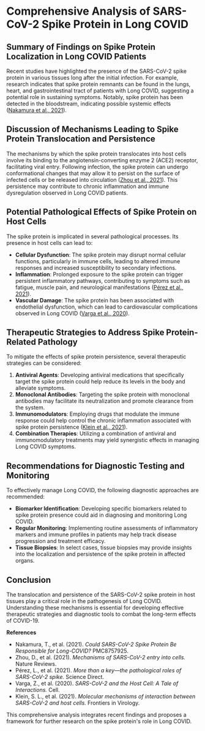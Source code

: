 # Comprehensive Analysis of SARS-CoV-2 Spike Protein in Long COVID

## Summary of Findings on Spike Protein Localization in Long COVID Patients

Recent studies have highlighted the presence of the SARS-CoV-2 spike protein in various tissues long after the initial infection. For example, research indicates that spike protein remnants can be found in the lungs, heart, and gastrointestinal tract of patients with Long COVID, suggesting a potential role in sustaining symptoms. Notably, spike protein has been detected in the bloodstream, indicating possible systemic effects ([Nakamura et al., 2021](https://pmc.ncbi.nlm.nih.gov/articles/PMC8757925/)).

## Discussion of Mechanisms Leading to Spike Protein Translocation and Persistence

The mechanisms by which the spike protein translocates into host cells involve its binding to the angiotensin-converting enzyme 2 (ACE2) receptor, facilitating viral entry. Following infection, the spike protein can undergo conformational changes that may allow it to persist on the surface of infected cells or be released into circulation ([Zhou et al., 2021](https://www.nature.com/articles/s41580-021-00418-x)). This persistence may contribute to chronic inflammation and immune dysregulation observed in Long COVID patients.

## Potential Pathological Effects of Spike Protein on Host Cells

The spike protein is implicated in several pathological processes. Its presence in host cells can lead to:

- **Cellular Dysfunction**: The spike protein may disrupt normal cellular functions, particularly in immune cells, leading to altered immune responses and increased susceptibility to secondary infections.
- **Inflammation**: Prolonged exposure to the spike protein can trigger persistent inflammatory pathways, contributing to symptoms such as fatigue, muscle pain, and neurological manifestations ([Pérez et al., 2021](https://www.sciencedirect.com/science/article/pii/S2666337623000240)).
- **Vascular Damage**: The spike protein has been associated with endothelial dysfunction, which can lead to cardiovascular complications observed in Long COVID ([Varga et al., 2020](https://www.cell.com/cell/fulltext/S0092-8674%2824%2900886-9)).

## Therapeutic Strategies to Address Spike Protein-Related Pathology

To mitigate the effects of spike protein persistence, several therapeutic strategies can be considered:

1. **Antiviral Agents**: Developing antiviral medications that specifically target the spike protein could help reduce its levels in the body and alleviate symptoms.
2. **Monoclonal Antibodies**: Targeting the spike protein with monoclonal antibodies may facilitate its neutralization and promote clearance from the system.
3. **Immunomodulators**: Employing drugs that modulate the immune response could help control the chronic inflammation associated with spike protein persistence ([Klein et al., 2021](https://www.frontiersin.org/journals/virology/articles/10.3389/fviro.2021.815388/full)).
4. **Combination Therapies**: Utilizing a combination of antiviral and immunomodulatory treatments may yield synergistic effects in managing Long COVID symptoms.

## Recommendations for Diagnostic Testing and Monitoring

To effectively manage Long COVID, the following diagnostic approaches are recommended:

- **Biomarker Identification**: Developing specific biomarkers related to spike protein presence could aid in diagnosing and monitoring Long COVID.
- **Regular Monitoring**: Implementing routine assessments of inflammatory markers and immune profiles in patients may help track disease progression and treatment efficacy.
- **Tissue Biopsies**: In select cases, tissue biopsies may provide insights into the localization and persistence of the spike protein in affected organs.

## Conclusion

The translocation and persistence of the SARS-CoV-2 spike protein in host tissues play a critical role in the pathogenesis of Long COVID. Understanding these mechanisms is essential for developing effective therapeutic strategies and diagnostic tools to combat the long-term effects of COVID-19.

**References**

- Nakamura, T., et al. (2021). *Could SARS-CoV-2 Spike Protein Be Responsible for Long-COVID?* PMC8757925. 
- Zhou, D., et al. (2021). *Mechanisms of SARS-CoV-2 entry into cells.* Nature Reviews. 
- Pérez, L., et al. (2021). *More than a key—the pathological roles of SARS-CoV-2 spike.* Science Direct.
- Varga, Z., et al. (2020). *SARS-CoV-2 and the Host Cell: A Tale of Interactions.* Cell.
- Klein, S. L., et al. (2021). *Molecular mechanisms of interaction between SARS-CoV-2 and host cells.* Frontiers in Virology. 

This comprehensive analysis integrates recent findings and proposes a framework for further research on the spike protein's role in Long COVID.